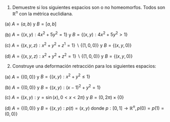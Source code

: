 1. Demuestre si los siguientes espacios son o no homeomorfos. Todos son $\mathbb{R}^n$ con la métrica euclidiana.

(a) $A=(a,b)$ y $B=[a,b]$

(b) $A=\{ (x,y):4x^2+5y^2=1 \}$ y $B=\{ (x,y):4x^2+5y^2>1 \}$

(c) $A=\{ (x,y,z):x^2+y^2+z^1=1 \}\backslash\{ (1,0,0) \}$ y $B=\{ (x,y,0) \}$

(d) $A=\{ (x,y,z): x^2+y^2+z^2=1 \}\backslash\{ (1,0,0) \}$ y $B=\{ (x,y,0) \}$



2. Construye una deformación retracción para los siguientes espacios:

(a) $A=\{ (0,0) \}$ y $B=\{ (x,y):x^2+y^2≤1 \}$

(b) $A=\{ (0,0) \}$ y $B=\{ (x,y):(x-1)^2+y^2=1 \}$

(c) $A=\{ (x,y):y=\sin(x),0<x<2π \}$ y $B=(0,2π) \times \{ 0 \}$

(d) $A=\{ (0,0) \}$ y $B=\{ (x,y):p(t)=(x,y) \text{ donde }p:[0,1]\to \mathbb{R}^n,p(0)=p(1)=(0,0)\}$

